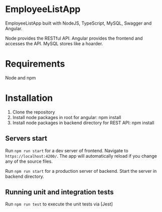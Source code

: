 # EmployeeListApp
 
EmployeeListApp built with NodeJS, TypeScript, MySQL, Swagger and Angular.

Node provides the RESTful API. Angular provides the frontend and accesses the API. MySQL stores like a hoarder.

# Requirements
 Node and npm

# Installation
1. Clone the repository
2. Install node packages in root for angular: npm install
3. Install node packages in backend directory for REST API: npm install

## Servers start

Run `npm run start` for a dev server of frontend. Navigate to `https://localhost:4200/`. The app will automatically reload if you change any of the source files.

Run `npm run start` for a production server of backend. Start the server in backend directory.

## Running unit and integration tests

Run `npm run test` to execute the unit tests via [Jest]

